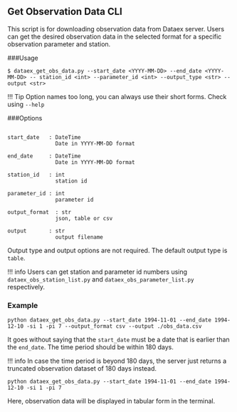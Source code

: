 ## Get Observation Data CLI

This script is for downloading observation data from Dataex server. 
Users can get the desired observation data in the selected format for a specific observation parameter and station.

###Usage
```
$ dataex_get_obs_data.py --start_date <YYYY-MM-DD> --end_date <YYYY-MM-DD> -- station_id <int> --parameter_id <int> --output_type <str> --output <str>
```
!!! Tip
    Option names too long, you can always use their short forms. Check using `--help`
    

###Options
```
               
start_date   : DateTime
               Date in YYYY-MM-DD format
        
end_date     : DateTime
               Date in YYYY-MM-DD format
               
station_id   : int
               station id
               
parameter_id : int 
               parameter id   
           
output_format  : str
               json, table or csv       
               
output       : str
               output filename
```

Output type and output options are not required. The default output type is `table`. 

!!! info
    Users can get station and parameter id numbers using `dataex_obs_station_list.py` and `dataex_obs_parameter_list.py` respectively.


### Example

```
python dataex_get_obs_data.py --start_date 1994-11-01 --end_date 1994-12-10 -si 1 -pi 7 --output_format csv --output ./obs_data.csv
```

It goes without saying that the `start_date` must be a date that is earlier than the `end_date`. The time period should be within 180 days. 

!!! info 
    In case the time period is beyond 180 days, the server just returns a truncated observation dataset of 180 days instead.

```
python dataex_get_obs_data.py --start_date 1994-11-01 --end_date 1994-12-10 -si 1 -pi 7
```
Here, observation data will be displayed in tabular form in the terminal.
